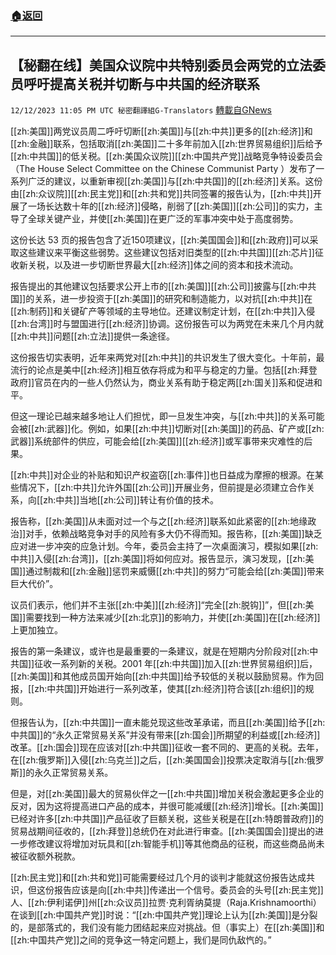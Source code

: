 ###  [:house:返回](README.md)
---


## 【秘翻在线】美国众议院中共特别委员会两党的立法委员呼吁提高关税并切断与中共国的经济联系
`12/12/2023 11:05 PM UTC 秘密翻譯組G-Translators` [轉載自GNews](https://gnews.org/articles/2102100)

         

[[zh:美国]]两党议员周二呼吁切断[[zh:美国]]与[[zh:中共]]更多的[[zh:经济]]和[[zh:金融]]联系，包括取消[[zh:美国]]二十多年前加入[[zh:世界贸易组织]]后给予[[zh:中共国]]的低关税。[[zh:美国众议院]][[zh:中国共产党]]战略竞争特设委员会（The House Select Committee on the Chinese Communist Party ）发布了一系列广泛的建议，以重新审视[[zh:美国]]与[[zh:中共国]]的[[zh:经济]]关系。这份由[[zh:众议院]][[zh:民主党]]和[[zh:共和党]]共同签署的报告认为，[[zh:中共]]开展了一场长达数十年的[[zh:经济]]侵略，削弱了[[zh:美国]][[zh:公司]]的实力，主导了全球关键产业，并使[[zh:美国]]在更广泛的军事冲突中处于高度弱势。

这份长达 53 页的报告包含了近150项建议，[[zh:美国国会]]和[[zh:政府]]可以采取这些建议来平衡这些弱势。这些建议包括对旧类型的[[zh:中共国]][[zh:芯片]]征收新关税，以及进一步切断世界最大[[zh:经济]]体之间的资本和技术流动。

报告提出的其他建议包括要求公开上市的[[zh:美国]][[zh:公司]]披露与[[zh:中共国]]的关系，进一步投资于[[zh:美国]]的研究和制造能力，以对抗[[zh:中共]]在[[zh:制药]]和关键矿产等领域的主导地位。还建议制定计划，在[[zh:中共]]入侵[[zh:台湾]]时与盟国进行[[zh:经济]]协调。这份报告可以为两党在未来几个月内就[[zh:中共]]问题[[zh:立法]]提供一条途径。

这份报告切实表明，近年来两党对[[zh:中共]]的共识发生了很大变化。十年前，最流行的论点是美中[[zh:经济]]相互依存将成为和平与稳定的力量。包括[[zh:拜登政府]]官员在内的一些人仍然认为，商业关系有助于稳定两[[zh:国关]]系和促进和平。

但这一理论已越来越多地让人们担忧，即一旦发生冲突，与[[zh:中共]]的关系可能会被[[zh:武器]]化。例如，如果[[zh:中共]]切断对[[zh:美国]]的药品、矿产或[[zh:武器]]系统部件的供应，可能会给[[zh:美国]][[zh:经济]]或军事带来灾难性的后果。

[[zh:中共]]对企业的补贴和知识产权盗窃[[zh:事件]]也日益成为摩擦的根源。在某些情况下，[[zh:中共]]允许外国[[zh:公司]]开展业务，但前提是必须建立合作关系，向[[zh:中共]]当地[[zh:公司]]转让有价值的技术。

报告称，[[zh:美国]]从未面对过一个与之[[zh:经济]]联系如此紧密的[[zh:地缘政治]]对手，依赖战略竞争对手的风险有多大仍不得而知。报告称，[[zh:美国]]缺乏应对进一步冲突的应急计划。今年，委员会主持了一次桌面演习，模拟如果[[zh:中共]]入侵[[zh:台湾]]，[[zh:美国]]将如何应对。报告显示，演习发现，[[zh:美国]]通过制裁和[[zh:金融]]惩罚来威慑[[zh:中共]]的努力“可能会给[[zh:美国]]带来巨大代价”。

议员们表示，他们并不主张[[zh:中美]][[zh:经济]]“完全[[zh:脱钩]]”，但[[zh:美国]]需要找到一种方法来减少[[zh:北京]]的影响力，并使[[zh:美国]]在[[zh:经济]]上更加独立。

报告的第一条建议，或许也是最重要的一条建议，就是在短期内分阶段对[[zh:中共国]]征收一系列新的关税。2001 年[[zh:中共国]]加入[[zh:世界贸易组织]]后，[[zh:美国]]和其他成员国开始向[[zh:中共国]]给予较低的关税以鼓励贸易。作为回报，[[zh:中共国]]开始进行一系列改革，使其[[zh:经济]]符合该[[zh:组织]]的规则。

但报告认为，[[zh:中共国]]一直未能兑现这些改革承诺，而且[[zh:美国]]给予[[zh:中共国]]的“永久正常贸易关系”并没有带来[[zh:国会]]所期望的利益或[[zh:经济]]改革。[[zh:国会]]现在应该对[[zh:中共国]]征收一套不同的、更高的关税。去年，在[[zh:俄罗斯]]入侵[[zh:乌克兰]]之后，[[zh:美国国会]]投票决定取消与[[zh:俄罗斯]]的永久正常贸易关系。

但是，对[[zh:美国]]最大的贸易伙伴之一[[zh:中共国]]增加关税会激起更多企业的反对，因为这将提高进口产品的成本，并很可能减缓[[zh:经济]]增长。[[zh:美国]]已经对许多[[zh:中共国]]产品征收了巨额关税，这些关税是在[[zh:特朗普政府]]的贸易战期间征收的，[[zh:拜登]]总统仍在对此进行审查。[[zh:美国国会]]提出的进一步修改建议将增加对玩具和[[zh:智能手机]]等其他商品的征税，而这些商品尚未被征收额外税款。

[[zh:民主党]]和[[zh:共和党]]可能需要经过几个月的谈判才能就这份报告达成共识，但这份报告应该是向[[zh:中共]]传递出一个信号。委员会的头号[[zh:民主党]]人、[[zh:伊利诺伊]]州[[zh:众议员]]拉贾·克利胥纳莫提（Raja.Krishnamoorthi）在谈到[[zh:中国共产党]]时说：“[[zh:中国共产党]]理论上认为[[zh:美国]]是分裂的，是部落式的，我们没有能力团结起来应对挑战。但（事实上）在[[zh:美国]]和[[zh:中国共产党]]之间的竞争这一特定问题上，我们是同仇敌忾的。”
